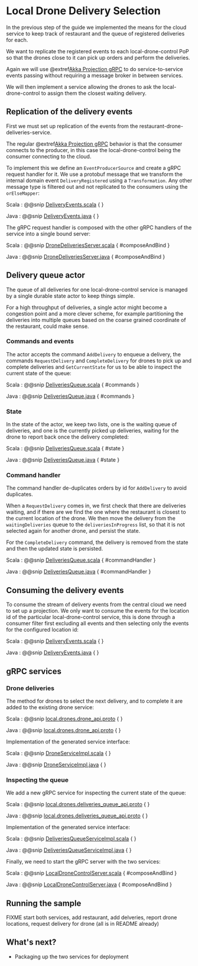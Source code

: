 # Local Drone Delivery Selection

In the previous step of the guide we implemented the means for the cloud service to keep track of restaurant and the
queue of registered deliveries for each.

We want to replicate the registered events to each local-drone-control PoP so that the drones close to it can pick up
orders and perform the deliveries.

Again we will use @extref[Akka Projection gRPC](akka-projection:grpc.html) to do service-to-service events passing 
without requiring a message broker in between services. 

We will then implement a service allowing the drones to ask the local-drone-control to assign them the closest waiting
delivery.

## Replication of the delivery events

First we must set up replication of the events from the restaurant-drone-deliveries-service. 

The regular @extref[Akka Projection gRPC](akka-projection:grpc.html) behavior is that the consumer connects to the 
producer, in this case the local-drone-control being the consumer connecting to the cloud.

To implement this we define an `EventProducerSource` and create a gRPC request handler for it. We use a protobuf message
that we transform the internal domain event `DeliveryRegistered` using a `Transformation`. Any other message type
is filtered out and not replicated to the consumers using the `orElseMapper`:

Scala
:  @@snip [DeliveryEvents.scala](/samples/grpc/restaurant-drone-deliveries-service-scala/src/main/scala/central/deliveries/DeliveryEvents.scala) { }

Java
:  @@snip [DeliveryEvents.java](/samples/grpc/restaurant-drone-deliveries-service-java/src/main/java/central/deliveries/DeliveryEvents.java) { }


The gRPC request handler is composed with the other gRPC handlers of the service into a single bound server:

Scala
:  @@snip [DroneDeliveriesServer.scala](/samples/grpc/restaurant-drone-deliveries-service-scala/src/main/scala/central/DroneDeliveriesServer.scala) { #composeAndBind }

Java
:  @@snip [DroneDeliveriesServer.java](/samples/grpc/restaurant-drone-deliveries-service-java/src/main/java/central/DroneDeliveriesServer.java) { #composeAndBind }


## Delivery queue actor 

The queue of all deliveries for one local-drone-control service is managed by a single durable state actor to keep things simple. 

For a high throughput of deliveries, a single actor might become a congestion point and a more clever scheme, for example partitioning
the deliveries into multiple queues based on the coarse grained coordinate of the restaurant, could make sense.

### Commands and events

The actor accepts the command `AddDelivery` to enqueue a delivery, the commands `RequestDelivery` and `CompleteDelivery`
for drones to pick up and complete deliveries and `GetCurrentState` for us to be able to inspect the current state of the queue:

Scala
:  @@snip [DeliveriesQueue.scala](/samples/grpc/local-drone-control-scala/src/main/scala/local/drones/DeliveriesQueue.scala) { #commands }

Java
:  @@snip [DeliveriesQueue.java](/samples/grpc/local-drone-control-java/src/main/java/local/drones/DeliveriesQueue.java) { #commands }

### State

In the state of the actor, we keep two lists, one is the waiting queue of deliveries, and one is the currently picked up
deliveries, waiting for the drone to report back once the delivery completed:

Scala
:  @@snip [DeliveriesQueue.scala](/samples/grpc/local-drone-control-scala/src/main/scala/local/drones/DeliveriesQueue.scala) { #state }

Java
:  @@snip [DeliveriesQueue.java](/samples/grpc/local-drone-control-java/src/main/java/local/drones/DeliveriesQueue.java) { #state }

### Command handler

The command handler de-duplicates orders by id for `AddDelivery` to avoid duplicates.

When a `RequestDelivery` comes in, we first check that there are deliveries waiting, and if there are we find the one
where the restaurant is closest to the current location of the drone. We then move the delivery from the `waitingDeliveries` queue 
to the `deliveriesInProgress` list, so that it is not selected again for another drone, and persist the state.

For the `CompleteDelivery` command, the delivery is removed from the state and then the updated state is persisted.

Scala
:  @@snip [DeliveriesQueue.scala](/samples/grpc/local-drone-control-scala/src/main/scala/local/drones/DeliveriesQueue.scala) { #commandHandler }

Java
:  @@snip [DeliveriesQueue.java](/samples/grpc/local-drone-control-java/src/main/java/local/drones/DeliveriesQueue.java) { #commandHandler }

## Consuming the delivery events

To consume the stream of delivery events from the central cloud we need to set up a projection. We only want to consume 
the events for the location id of the particular local-drone-control service, this is done through a consumer filter
first excluding all events and then selecting only the events for the configured location id:

Scala
:  @@snip [DeliveryEvents.scala](/samples/grpc/local-drone-control-scala/src/main/scala/local/drones/DeliveryEvents.scala) { }

Java
:  @@snip [DeliveryEvents.java](/samples/grpc/local-drone-control-java/src/main/java/local/drones/DeliveryEvents.java) { }

## gRPC services

### Drone deliveries

The method for drones to select the next delivery, and to complete it are added to the existing drone service:

Scala
:  @@snip [local.drones.drone_api.proto](/samples/grpc/local-drone-control-scala/src/main/protobuf/local/drones/drone_api.proto) { }

Java
:  @@snip [local.drones.drone_api.proto](/samples/grpc/local-drone-control-java/src/main/protobuf/local/drones/drone_api.proto) { }

Implementation of the generated service interface:

Scala
:  @@snip [DroneServiceImpl.scala](/samples/grpc/local-drone-control-scala/src/main/scala/local/drones/DroneServiceImpl.scala) { }

Java
:  @@snip [DroneServiceImpl.java](/samples/grpc/local-drone-control-java/src/main/java/local/drones/DroneServiceImpl.java) { }


### Inspecting the queue

We add a new gRPC service for inspecting the current state of the queue: 

Scala
:  @@snip [local.drones.deliveries_queue_api.proto](/samples/grpc/local-drone-control-scala/src/main/protobuf/local/drones/deliveries_queue_api.proto) { }

Java
:  @@snip [local.drones.deliveries_queue_api.proto](/samples/grpc/local-drone-control-java/src/main/protobuf/local/drones/deliveries_queue_api.proto) { }

Implementation of the generated service interface:

Scala
:  @@snip [DeliveriesQueueServiceImpl.scala](/samples/grpc/local-drone-control-scala/src/main/scala/local/drones/DeliveriesQueueServiceImpl.scala) { }

Java
:  @@snip [DeliveriesQueueServiceImpl.java](/samples/grpc/local-drone-control-java/src/main/java/local/drones/DeliveriesQueueServiceImpl.java) { }


Finally, we need to start the gRPC server with the two services:

Scala
:  @@snip [LocalDroneControlServer.scala](/samples/grpc/restaurant-drone-deliveries-service-scala/src/main/scala/central/DroneDeliveriesServer.scala) { #composeAndBind }

Java
:  @@snip [LocalDroneControlServer.java](/samples/grpc/restaurant-drone-deliveries-service-java/src/main/java/central/DroneDeliveriesServer.java) { #composeAndBind }

## Running the sample

FIXME start both services, add restaurant, add delveries, report drone locations, request delivery for drone (all is in README already)

## What's next?

* Packaging up the two services for deployment 
